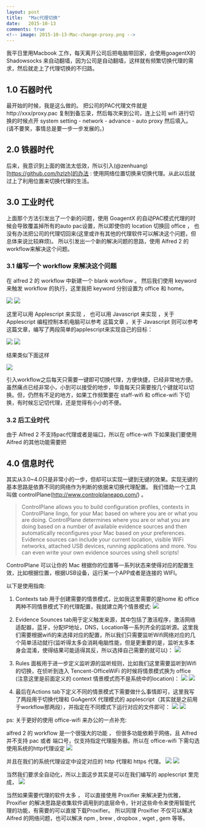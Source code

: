 ```yaml
---
layout: post
title:  "Mac代理切换"
date:   2015-10-13
comments: true
<!-- image: 2015-10-13-Mac-change-proxy.png -->
---
```


<p class="intro">
我平日里用Macbook 工作，每天离开公司后把电脑带回家，会使用goagentX的Shadowsocks 来自动翻墙，因为公司是自动翻墙，这样就有频繁切换代理的需求，然后就走上了代理切换的不归路。
</p>

## 1.0 石器时代

最开始的时候，我是这么做的。
把公司的PAC代理文件就是 http://xxx/proxy.pac 复制到备忘录，然后每次来到公司，连上公司 wifi 进行切换的时候点开 system setting - network - advance - auto proxy 然后填入。
(请不要笑，事情总是要一步一步发展的。)

## 2.0 铁器时代

后来，我意识到上面的做法太低效，所以引入(@zenhuang)[https://github.com/hzlzh]的办法 : 使用网络位置切换来切换代理。从此以后就过上了利用位置来切换代理的生活。

## 3.0 工业时代

上面那个方法引发出了一个新的问题，使用 GoagentX 的自动PAC模式代理的时候会导致覆盖掉所有的auto pac设置，所以即使你的 location 切换回 office ， 也没有办法把公司的代理切回来(这里或许有其他的代理软件可以解决这个问题，但总体来说比较麻烦)。
所以引发出一个新的解决问题的思路，使用 Alfred 2 的 workflow来解决这个问题。

### 3.1 编写一个 workflow 来解决这个问题

在 alfred 2 的 workflow 中新建一个 blank workflow 。 然后我们使用 keyword 来触发 workflow 的执行，这里我把 keyword 分别设置为 office 和 home。

![](../../assets/articleImage/2015-10-13-Mac-change-proxy/1.png)
![](../../assets/articleImage/2015-10-13-Mac-change-proxy/2.png)

这里可以用 Applescript 来实现 ， 也可以用 Javascript 来实现 ，关于 Applescript 编程控制本机电脑可以参考 这篇文章 ，关于 Javascript 则可以参考 这篇文章，编写了两段简单的applescript来实现自己的目标：

![](../../assets/articleImage/2015-10-13-Mac-change-proxy/3.png)
![](../../assets/articleImage/2015-10-13-Mac-change-proxy/4.png)

结果类似下面这样

![](../../assets/articleImage/2015-10-13-Mac-change-proxy/5.png)

引入workflow之后每天只需要一键即可切换代理，方便快捷，已经非常地方便。
虽然痛点已经非常小，小到可以接受的地步，毕竟每天只需要按几个键就可以切换。但，仍然有不足的地方，如果工作频繁要在 staff-wifi 和 office-wifi 下切换，有时候忘记切代理，还是觉得有小小的不便。

### 3.2 后工业时代

由于 Alfred 2 不支持pac代理或者是端口，所以在 office-wifi 下如果我们要使用 Alfred 的其他功能需要把


## 4.0 信息时代

其实从3.0~4.0只是非常小的一步，但却可以实现一键到无键的效果。实现无键的基本思路是依靠不同的网络作为判断的依据来切换代理配置。
我们借助一个工具叫做 controlPlane(http://www.controlplaneapp.com/) 。

> ControlPlane allows you to build configuration profiles, contexts in ControlPlane lingo, for your Mac based on where you are or what you are doing.  ControlPlane determines where you are or what you are doing based on a number of available evidence sources and then automatically reconfigures your Mac based on your preferences.  Evidence sources can include your current location, visible WiFi networks, attached USB devices, running applications and more.  You can even write your own evidence sources using shell scripts!

ControlPlane 可以让你的 Mac 根据你的位置等一系列状态来使得对应的配置生效，比如根据位置，根据USB设备，运行某一个APP或者是连接的 WIFI。

以下是使用指南:

1. Contexts tab 用于创建需要的情景模式，比如我这里需要的是home 和 office 两种不同情景模式下的代理配置，我就建立两个情景模式:
![](../../assets/articleImage/2015-10-13-Mac-change-proxy/6.png)

2. Evidence Sounces tab用于定义触发来源，其中包括了激活程序，激活网络适配器，蓝牙，分配IP地址，DNS，Location等一系列齐全的监听源。这里我们需要根据wifi的来选择对应的配置，所以我们只需要监听Wifi网络对应的几个简单活动就行(监听得太多会消耗电脑性能，但是更重要的是，监听太多本身会混淆，使得结果可能适得其反，所以选择自己需要的就可以)：
![](../../assets/articleImage/2015-10-13-Mac-change-proxy/7.png)

3. Rules 面板用于进一步定义监听源的监听规则，比如我们这里需要监听到Wifi的切换，在侦听到连入 Tencent-OfficeWiFi 的时候将情景模式换为 office (注意这里是前面定义的 context 情景模式而不是系统中的location)：
![](../../assets/articleImage/2015-10-13-Mac-change-proxy/8.png)
![](../../assets/articleImage/2015-10-13-Mac-change-proxy/9.png)

4. 最后在Actions tab下定义不同的情景模式下需要做什么事情即可，这里我写了两段用于切换代理和 GoAgentX 代理模式的 applescript（其实就是之前用于workflow那两段），并指定在不同模式下运行对应的文件即可：
![](../../assets/articleImage/2015-10-13-Mac-change-proxy/10.png)
![](../../assets/articleImage/2015-10-13-Mac-change-proxy/11.png)

ps:
关于更好的使用 office-wifi 来办公的一点补充:

alfred 2 的 workflow 是一个很强大的功能 ， 但很多功能依赖于网络，且 Alfred 并不支持 pac 或者 端口号，仅支持指定代理服务器。所以在 office-wifi 下需勾选使用系统的http代理设定
![](../../assets/articleImage/2015-10-13-Mac-change-proxy/12.png)

并且在我们的系统代理设定中设定对应的 http 代理和 https 代理。
![](../../assets/articleImage/2015-10-13-Mac-change-proxy/13.png)
![](../../assets/articleImage/2015-10-13-Mac-change-proxy/14.png)

当然我们要求全自动化，所以上面这步其实是可以在我们编写的 applescript 里完成，
![](../../assets/articleImage/2015-10-13-Mac-change-proxy/15.png)

当然如果需要代理的软件太多 ， 可以直接使用 Proxifier 来解决更为优雅，Proxifier 的解决思路是收集软件调用到的底层命令，针对这些命令来使用智能代理的功能，有需要的可以直接下载Proxifier。
所以同理 Proxifier 不仅可以解决 Alfred 的网络问题，也可以解决 npm , brew , dropbox , wget , gem  等等。